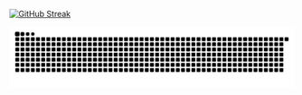 [![GitHub Streak](https://streak-stats.demolab.com?user=Nunchakus888&theme=transparent&hide_border=true&card_width=1080)](https://git.io/streak-stats)


<picture>
    <source media="(prefers-color-scheme: dark)" srcset="github-contribution-dark.svg" />
    <source media="(prefers-color-scheme: light)" srcset="github-contribution.svg" />
    <img alt="github-snake" src="github-contribution.svg" />
</picture>

<!--
**Nunchakus888/Nunchakus888** is a ✨ _special_ ✨ repository because its `README.md` (this file) appears on your GitHub profile.

Here are some ideas to get you started:

- 🔭 I’m currently working on ...
- 🌱 I’m currently learning ...
- 👯 I’m looking to collaborate on ...
- 🤔 I’m looking for help with ...
- 💬 Ask me about ...
- 📫 How to reach me: ...
- 😄 Pronouns: ...
- ⚡ Fun fact: ...
-->
